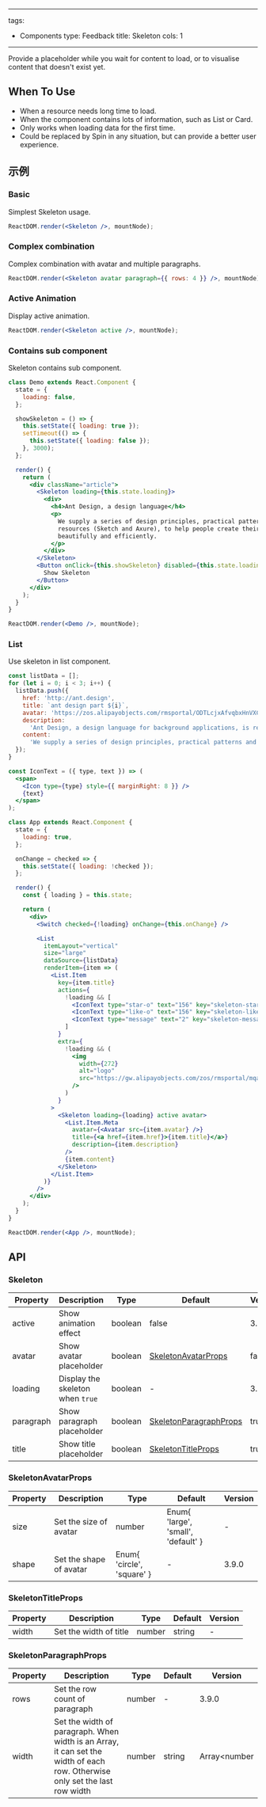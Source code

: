 ---
tags:
  - Components
type: Feedback
title: Skeleton
cols: 1
-------

Provide a placeholder while you wait for content to load, or to visualise content that doesn't exist yet.

## When To Use

*   When a resource needs long time to load.
*   When the component contains lots of information, such as List or Card.
*   Only works when loading data for the first time.
*   Could be replaced by Spin in any situation, but can provide a better user experience.

## 示例

### Basic

Simplest Skeleton usage.

```jsx live
ReactDOM.render(<Skeleton />, mountNode);
```

### Complex combination

Complex combination with avatar and multiple paragraphs.

```jsx live
ReactDOM.render(<Skeleton avatar paragraph={{ rows: 4 }} />, mountNode);
```

### Active Animation

Display active animation.

```jsx live
ReactDOM.render(<Skeleton active />, mountNode);
```

### Contains sub component

Skeleton contains sub component.

```jsx live
class Demo extends React.Component {
  state = {
    loading: false,
  };

  showSkeleton = () => {
    this.setState({ loading: true });
    setTimeout(() => {
      this.setState({ loading: false });
    }, 3000);
  };

  render() {
    return (
      <div className="article">
        <Skeleton loading={this.state.loading}>
          <div>
            <h4>Ant Design, a design language</h4>
            <p>
              We supply a series of design principles, practical patterns and high quality design
              resources (Sketch and Axure), to help people create their product prototypes
              beautifully and efficiently.
            </p>
          </div>
        </Skeleton>
        <Button onClick={this.showSkeleton} disabled={this.state.loading}>
          Show Skeleton
        </Button>
      </div>
    );
  }
}

ReactDOM.render(<Demo />, mountNode);
```

### List

Use skeleton in list component.

```jsx live
const listData = [];
for (let i = 0; i < 3; i++) {
  listData.push({
    href: 'http://ant.design',
    title: `ant design part ${i}`,
    avatar: 'https://zos.alipayobjects.com/rmsportal/ODTLcjxAfvqbxHnVXCYX.png',
    description:
      'Ant Design, a design language for background applications, is refined by Ant UED Team.',
    content:
      'We supply a series of design principles, practical patterns and high quality design resources (Sketch and Axure), to help people create their product prototypes beautifully and efficiently.',
  });
}

const IconText = ({ type, text }) => (
  <span>
    <Icon type={type} style={{ marginRight: 8 }} />
    {text}
  </span>
);

class App extends React.Component {
  state = {
    loading: true,
  };

  onChange = checked => {
    this.setState({ loading: !checked });
  };

  render() {
    const { loading } = this.state;

    return (
      <div>
        <Switch checked={!loading} onChange={this.onChange} />

        <List
          itemLayout="vertical"
          size="large"
          dataSource={listData}
          renderItem={item => (
            <List.Item
              key={item.title}
              actions={
                !loading && [
                  <IconText type="star-o" text="156" key="skeleton-star-o" />,
                  <IconText type="like-o" text="156" key="skeleton-like-o" />,
                  <IconText type="message" text="2" key="skeleton-message" />,
                ]
              }
              extra={
                !loading && (
                  <img
                    width={272}
                    alt="logo"
                    src="https://gw.alipayobjects.com/zos/rmsportal/mqaQswcyDLcXyDKnZfES.png"
                  />
                )
              }
            >
              <Skeleton loading={loading} active avatar>
                <List.Item.Meta
                  avatar={<Avatar src={item.avatar} />}
                  title={<a href={item.href}>{item.title}</a>}
                  description={item.description}
                />
                {item.content}
              </Skeleton>
            </List.Item>
          )}
        />
      </div>
    );
  }
}

ReactDOM.render(<App />, mountNode);
```

## API

### Skeleton

| Property | Description | Type | Default | Version |
| --- | --- | --- | --- | --- |
| active | Show animation effect | boolean | false | 3.9.0 |
| avatar | Show avatar placeholder | boolean | [SkeletonAvatarProps](#SkeletonAvatarProps) | false | 3.9.0 |
| loading | Display the skeleton when `true` | boolean | - | 3.9.0 |
| paragraph | Show paragraph placeholder | boolean | [SkeletonParagraphProps](#SkeletonParagraphProps) | true | 3.9.0 |
| title | Show title placeholder | boolean | [SkeletonTitleProps](#SkeletonTitleProps) | true | 3.9.0 |

### SkeletonAvatarProps

| Property | Description | Type | Default | Version |
| --- | --- | --- | --- | --- |
| size | Set the size of avatar | number | Enum{ 'large', 'small', 'default' } | - | 3.9.0 |
| shape | Set the shape of avatar | Enum{ 'circle', 'square' } | - | 3.9.0 |

### SkeletonTitleProps

| Property | Description            | Type             | Default | Version |
| -------- | ------------- | ---------------- | ------- | ------- |
| width    | Set the width of title | number | string | -       | 3.9.0   |

### SkeletonParagraphProps

| Property | Description | Type | Default | Version |
| --- | --- | --- | --- | --- |
| rows | Set the row count of paragraph | number | - | 3.9.0 |
| width | Set the width of paragraph. When width is an Array, it can set the width of each row. Otherwise only set the last row width | number | string | Array\<number | string> | - | 3.9.0 |
